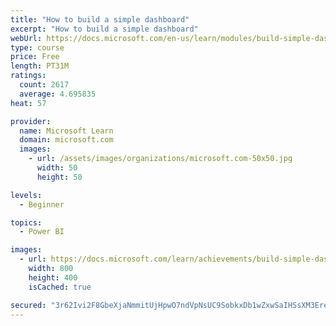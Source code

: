 ```yaml
---
title: "How to build a simple dashboard"
excerpt: "How to build a simple dashboard"
webUrl: https://docs.microsoft.com/en-us/learn/modules/build-simple-dashboard/
type: course
price: Free
length: PT31M
ratings:
  count: 2617
  average: 4.695835
heat: 57

provider:
  name: Microsoft Learn
  domain: microsoft.com
  images:
    - url: /assets/images/organizations/microsoft.com-50x50.jpg
      width: 50
      height: 50

levels:
  - Beginner

topics:
  - Power BI

images:
  - url: https://docs.microsoft.com/learn/achievements/build-simple-dashboard-social.png
    width: 800
    height: 400
    isCached: true

secured: "3r62Ivi2F8GbeXjaNmmitUjHpwO7ndVpNsUC9SobkxDb1wZxwSaIHSsXM3EreJmKIe6VVb6CiOa85svnSGu1+AloAGgw42F3EEXXwjkTyO98409LIb7fSpKbJyERqc9FDnNyluEc9bUcPRS9qvNLoP4bz96kwpytG3WV1c9POWERvLchYa5fJxpMhUB8q6rvvF+M37JADsvQqsz/OZqAYrmqJipJSkjBieqOZMiKUfkM2eFVQOoaKtFAyf6eSM5X2YxX5yOKOd61oWJC04kUmPYxXwvN7B8Pv1j1Pqfl9Mg96y8d83B8OAo26aqc4AfDsp+MvZ+zjJT8dT9bpXhyPAHxQy01lYa3FxTz8R4uEe4irU4PL5TVapAP3Y1ADolm8kYI1teVm2B/A/+kzIKcbeXwjwhnHZttctZbCz6Pik8=;UKNsxkl6BCD0PLxAvnfDrg=="
---
```


